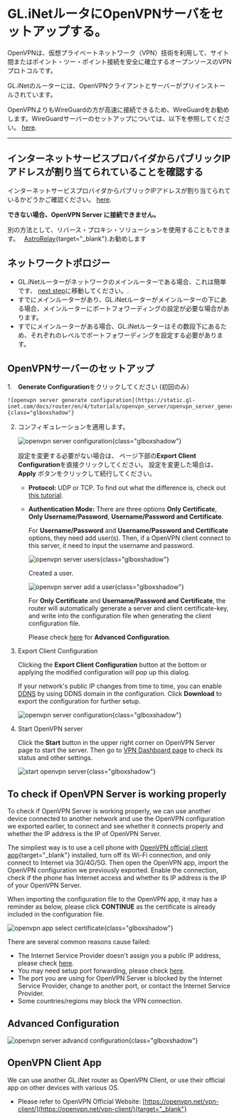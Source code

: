 # GL.iNetルータにOpenVPNサーバをセットアップする。

OpenVPNは、仮想プライベートネットワーク（VPN）技術を利用して、サイト間またはポイント・ツー・ポイント接続を安全に確立するオープンソースのVPNプロトコルです。

GL.iNetのルーターには、OpenVPNクライアントとサーバーがプリインストールされています。

OpenVPNよりもWireGuardの方が高速に接続できるため、WireGuardをお勧めします。WireGuardサーバーのセットアップについては、以下を参照してください。 [here](../wireguard_server).

---

## インターネットサービスプロバイダからパブリックIPアドレスが割り当てられていることを確認する

インターネットサービスプロバイダからパブリックIPアドレスが割り当てられているかどうかご確認ください。 [here](../how_to_check_if_isp_assigns_you_a_public_ip_address).

**できない場合、OpenVPN Server に接続できません。**

別の方法として、リバース・プロキシ・ソリューションを使用することもできます。　 [AstroRelay](https://www.astrorelay.com/){target="_blank"}.お勧めします

## ネットワークトポロジー

* GL.iNetルーターがネットワークのメインルーターである場合、これは簡単です、 [next step](#setup-openvpn-server)に移動してください。.
* すでにメインルーターがあり、GL.iNetルーターがメインルーターの下にある場合、メインルーターにポートフォワーディングの設定が必要な場合があります。
* すでにメインルーターがある場合、GL.iNetルーターはその数段下にあるため、それぞれのレベルでポートフォワーディングを設定する必要があります。

## OpenVPNサーバーのセットアップ

1.　**Generate Configuration**をクリックしてください (初回のみ）

    ![openvpn server generate configuration](https://static.gl-inet.com/docs/router/en/4/tutorials/openvpn_server/openvpn_server_generate_config.png){class="glboxshadow"}

2. コンフィギュレーションを適用します。

    ![openvpn server configuration](https://static.gl-inet.com/docs/router/en/4/tutorials/openvpn_server/openvpn_server_configuration.png){class="glboxshadow"}

    設定を変更する必要がない場合は、 ページ下部の**Export Client Configuration**を直接クリックしてください。 設定を変更した場合は、 **Apply** ボタンをクリックして続行してください。

    * **Protocol:** UDP or TCP. To find out what the difference is, check out [this tutorial](../openvpn_tcp_udp/).

    * **Authentication Mode:** There are three options **Only Certificate**, **Only Username/Password**, **Username/Password and Certificate**. 
    
        For **Username/Password** and **Username/Password and Certificate** options, they need add user(s). Then, if a OpenVPN client connect to this server, it need to input the username and password.

        ![openvpn server users](https://static.gl-inet.com/docs/router/en/4/tutorials/openvpn_server/openvpn_server_users.png){class="glboxshadow"}

        Created a user.

        ![openvpn server add a user](https://static.gl-inet.com/docs/router/en/4/tutorials/openvpn_server/openvpn_server_add_a_user.png){class="glboxshadow"}

        For **Only Certificate** and **Username/Password and Certificate**, the router will automatically generate a server and client certificate-key, and write into the configuration file when generating the client configuration file.

        Please check [here](#advanced-configuration) for **Advanced Configuration**.

3. Export Client Configuration

    Clicking the **Export Client Configuration** button at the bottom or applying the modified configuration will pop up this dialog.

    If your network's public IP changes from time to time, you can enable [DDNS](../ddns/) by using DDNS domain in the configuration. Click **Download** to export the configuration for further setup.

    ![openvpn server configuration](https://static.gl-inet.com/docs/router/en/4/tutorials/openvpn_server/openvpn_server_export_client_configuration.png){class="glboxshadow"}

4. Start OpenVPN server

    Click the **Start** button in the upper right corner on OpenVPN Server page to start the server. Then go to [VPN Dashboard page](../vpn_dashboard#vpn-server) to check its status and other settings.

    ![start openvpn server](https://static.gl-inet.com/docs/router/en/4/tutorials/openvpn_server/start_openvpn_server.png){class="glboxshadow"}

## To check if OpenVPN Server is working properly

To check if OpenVPN Server is working properly, we can use another device connected to another network and use the OpenVPN configuration we exported earlier, to connect and see whether it connects properly and whether the IP address is the IP of OpenVPN Server.

The simpliest way is to use a cell phone with [OpenVPN official client app](https://openvpn.net/vpn-client/){target="_blank"} installed, turn off its Wi-Fi connection, and only connect to Internet via 3G/4G/5G. Then open the OpenVPN app, import the OpenVPN configuration we previously exported. Enable the connection, check if the phone has Internet access and whether its IP address is the IP of your OpenVPN Server.

When importing the configuration file to the OpenVPN app, it may has a reminder as below, please click **CONTINUE** as the certificate is already included in the configuration file.

![openvpn app select certificate](https://static.gl-inet.com/docs/router/en/4/tutorials/openvpn_server/select_certificate.png){class="glboxshadow"}

There are several common reasons cause failed:

* The Internet Service Provider doesn't assign you a public IP address, please check [here](#make-sure-internet-service-provider-assigns-you-a-public-ip-address).
* You may need setup port forwarding, please check [here](#network-topology).
* The port you are using for OpenVPN Server is blocked by the Internet Service Provider, change to another port, or contact the Internet Service Provider.
* Some countries/regions may block the VPN connection.

## Advanced Configuration

![openvpn server advancd configuration](https://static.gl-inet.com/docs/router/en/4/tutorials/openvpn_server/openvpn_server_advanced_configuration.png){class="glboxshadow"}

## OpenVPN Client App

We can use another GL.iNet router as OpenVPN Client, or use their official app on other devices with various OS.

- Please refer to OpenVPN Official Website: [https://openvpn.net/vpn-client/](https://openvpn.net/vpn-client/){target="_blank"}